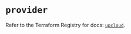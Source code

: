# `provider`

Refer to the Terraform Registry for docs: [`upcloud`](https://registry.terraform.io/providers/upcloudltd/upcloud/5.25.0/docs).
